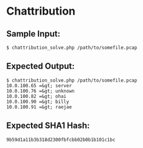 # Chattribution

## Sample Input:

```
$ chattribution_solve.php /path/to/somefile.pcap
```
## Expected Output:

```
$ chattribution_solve.php /path/to/somefile.pcap
10.0.100.65 =&gt; server
10.0.100.76 =&gt; unknown
10.0.100.82 =&gt; ohai
10.0.100.90 =&gt; billy
10.0.100.91 =&gt; raejae
```
## Expected SHA1 Hash:

```
9b59d1a11b3b318d2300fbfcbb02b0b1b101c1bc
```
